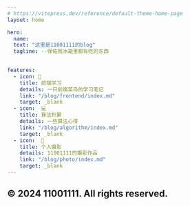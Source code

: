 ```yaml
---
# https://vitepress.dev/reference/default-theme-home-page
layout: home

hero:
  name: 
  text: "这里是11001111的blog"
  tagline: --保佑我冰箱里都有吃的东西
  

features:
  - icon: 📖
    title: 前端学习
    details: 一只前端菜鸟的学习笔记
    link: "/blog/frontend/index.md"
    target: _blank
  - icon:  💻
    title: 算法积累
    details: 一些算法心得
    link: "/blog/algorithm/index.md"
    target: _blank
  - icon:  🌠	
    title: 个人摄影
    details: 11001111的摄影作品
    link: "/blog/photo/index.md"
    target: _blank
---
```


## &copy; 2024 11001111. All rights reserved.
